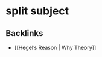 # split subject



<a id="org36a7d61"></a>

## Backlinks

-   [[Hegel&rsquo;s Reason | Why Theory]]
